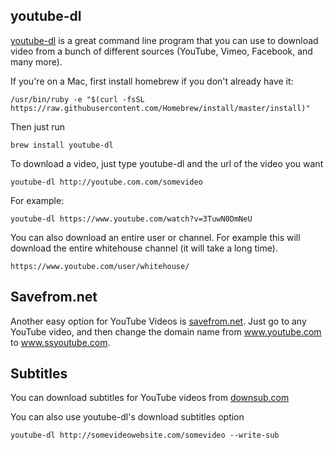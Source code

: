 ## youtube-dl
[youtube-dl](https://rg3.github.io/youtube-dl/) is a great command line program that you can use to download video from a bunch of different sources (YouTube, Vimeo, Facebook, and many more).

If you're on a Mac, first install homebrew if you don't already have it:
```
/usr/bin/ruby -e "$(curl -fsSL https://raw.githubusercontent.com/Homebrew/install/master/install)"
```

Then just run
```
brew install youtube-dl
```

To download a video, just type youtube-dl and the url of the video you want
```
youtube-dl http://youtube.com.com/somevideo
```

For example:

```
youtube-dl https://www.youtube.com/watch?v=3TuwN0DmNeU
```

You can also download an entire user or channel. For example this will download the entire whitehouse channel (it will take a long time).

```
https://www.youtube.com/user/whitehouse/
```

## Savefrom.net
Another easy option for YouTube Videos is [savefrom.net](http://en.savefrom.net/). Just go to any YouTube video, and then change the domain name from www.youtube.com to www.ssyoutube.com.

## Subtitles
You can download subtitles for YouTube videos from [downsub.com](http://downsub.com)

You can also use youtube-dl's download subtitles option
```
youtube-dl http://somevideowebsite.com/somevideo --write-sub
```
